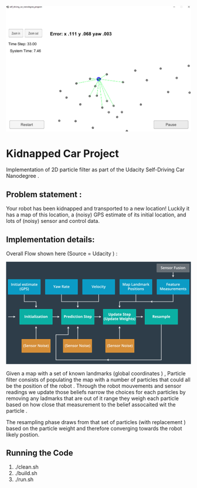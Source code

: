 
![Kidnapped Car Project](particle_filter_at_work.png)

# Kidnapped Car Project 

Implementation of 2D particle filter as part of the Udacity Self-Driving Car Nanodegree .

## Problem statement :

Your robot has been kidnapped and transported to a new location! Luckily it has a map of this location, a (noisy) GPS estimate of its initial location, and lots of (noisy) sensor and control data.


## Implementation details:

Overall Flow shown here (Source = Udacity ) :

![ParticleFilter Process Flow](udacity_car_nd_localization_process.png)

Given a map with a set of known landmarks (global coordinates ) ,  Particle filter consists of populating the map with a number of particles that could all be the position of the robot .
Through the robot mouvements and sensor readings we update those beliefs narrow the choices for each particles by removing any ladmarks that are out of it range they weigh each particle based on how close that measurement to the belief assocaited wit the particle .

The resampling phase draws from that set of particles (with replacement ) based on the particle weight and therefore converging towards the robot likely postion.



## Running the Code
1. ./clean.sh
2. ./build.sh
3. ./run.sh




